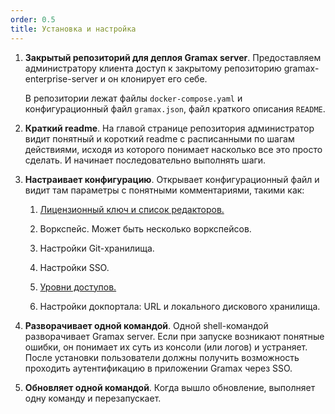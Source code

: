 ```yaml
---
order: 0.5
title: Установка и настройка
---
```


1. **Закрытый репозиторий для деплоя Gramax server**. Предоставляем администратору клиента доступ к закрытому репозиторию gramax-enterprise-server и он клонирует его себе.

   В репозитории лежат файлы `docker-compose.yaml` и конфигурационный файл `gramax.json`, файл краткого описания `README`.

2. **Краткий readme**. На главой странице репозитория администратор видит понятный и короткий readme с расписанными по шагам действиями, исходя из которого понимает насколько все это просто сделать. И начинает последовательно выполнять шаги.

3. **Настраивает конфигурацию**. Открывает конфигурационный файл и видит там параметры с понятными комментариями, такими как:

   1. [Лицензионный ключ и список редакторов.](./../../../upcoming-release/enterprise-server/license)

   2. Воркспейс. Может быть несколько воркспейсов.

   3. Настройки Git-хранилища.

   4. Настройки SSO.

   5. [Уровни доступов.](./../../../upcoming-release/enterprise-server/access-level)

   6. Настройки докпортала: URL и локального дискового хранилища.

4. **Разворачивает одной командой**. Одной shell-командой разворачивает Gramax server. Если при запуске возникают понятные ошибки, он понимает их суть из консоли (или логов) и устраняет. После установки пользователи должны получить возможность проходить аутентификацию в приложении Gramax через SSO.

5. **Обновляет одной командой**. Когда вышло обновление, выполняет одну команду и перезапускает.